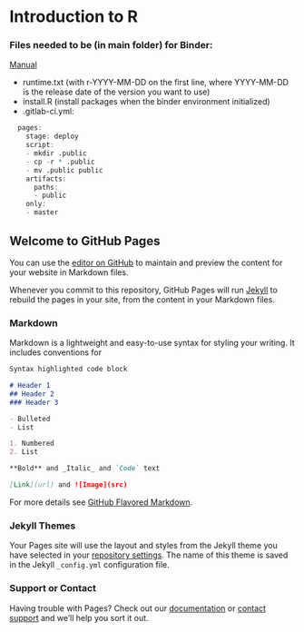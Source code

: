 # Introduction to R

### Files needed to be (in main folder) for Binder:
[Manual](https://github.com/alan-turing-institute/the-turing-way/blob/master/workshops/boost-research-reproducibility-binder/workshop-presentations/zero-to-binder-r.md)
- runtime.txt (with r-YYYY-MM-DD on the first line, where YYYY-MM-DD is the release date of the version you want to use)
- install.R (install packages when the binder environment initialized)
- .gitlab-ci.yml:
``` R
  pages:
    stage: deploy
    script:
    - mkdir .public
    - cp -r * .public
    - mv .public public
    artifacts:
      paths:
      - public
    only:
    - master
```


## Welcome to GitHub Pages

You can use the [editor on GitHub](https://github.com/SimonRess/Introduction-to-R/edit/main/README.md) to maintain and preview the content for your website in Markdown files.

Whenever you commit to this repository, GitHub Pages will run [Jekyll](https://jekyllrb.com/) to rebuild the pages in your site, from the content in your Markdown files.

### Markdown

Markdown is a lightweight and easy-to-use syntax for styling your writing. It includes conventions for

```markdown
Syntax highlighted code block

# Header 1
## Header 2
### Header 3

- Bulleted
- List

1. Numbered
2. List

**Bold** and _Italic_ and `Code` text

[Link](url) and ![Image](src)
```

For more details see [GitHub Flavored Markdown](https://guides.github.com/features/mastering-markdown/).

### Jekyll Themes

Your Pages site will use the layout and styles from the Jekyll theme you have selected in your [repository settings](https://github.com/SimonRess/Introduction-to-R/settings). The name of this theme is saved in the Jekyll `_config.yml` configuration file.

### Support or Contact

Having trouble with Pages? Check out our [documentation](https://docs.github.com/categories/github-pages-basics/) or [contact support](https://github.com/contact) and we’ll help you sort it out.
